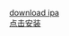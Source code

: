 

<a href="itms-services://?action=download-manifest&url=https://www.installonair.com/storage/ipaz/Gufmyw/Gufmyw.plist
">download ipa</a>  
<a href="itms-services://?action=download-manifest&url=https://www.installonair.com/storage/ipaz/Gufmyw/Gufmyw.plist
">点击安装</a>  
